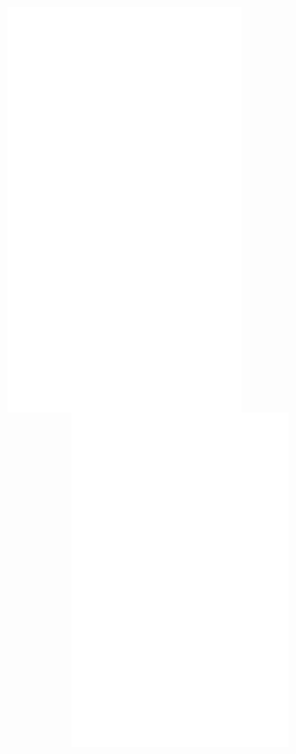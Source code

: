 <img align="left" width="420" alt="base" src="https://github.com/quadseed/quadseed/blob/main/base.svg">
<img align="right" width="390" alt="achievements" src="https://github.com/quadseed/quadseed/blob/main/achievements.svg">